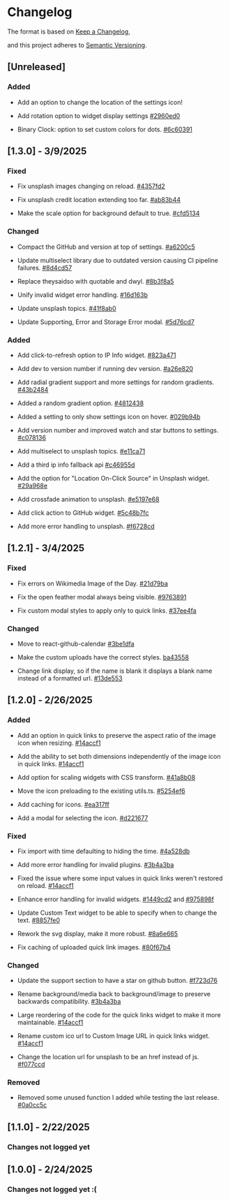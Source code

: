 # Changelog

The format is based on [Keep a Changelog](https://keepachangelog.com/en/1.1.0/),

and this project adheres to [Semantic Versioning](https://semver.org/spec/v2.0.0.html).

## [Unreleased]

### Added

- Add an option to change the location of the settings icon!

- Add rotation option to widget display settings [#2960ed0](https://github.com/BookCatKid/tabliss-maintained/commit/2960ed074415580c5d6c0400aab4183991f0a005)

- Binary Clock: option to set custom colors for dots. [#6c60391](https://github.com/BookCatKid/tabliss-maintained/commit/6c60391301f0d4f68f2e5ddc1f7f0b3b6a04a99a)

## [1.3.0] - 3/9/2025

### Fixed

- Fix unsplash images changing on reload. [#4357fd2](https://github.com/BookCatKid/tabliss-maintained/commit/4357fd293d8dbe7b41ff3d1310bf84b2bf18b799)

- Fix unsplash credit location extending too far. [#ab83b44](https://github.com/BookCatKid/tabliss-maintained/commit/ab83b449512b685fb89dd361a852e02c653f9047)

- Make the scale option for background default to true. [#cfd5134](https://github.com/BookCatKid/tabliss-maintained/commit/cfd51340cf89a15b55bef91fe43a6125301be5b1)

### Changed

- Compact the GitHub and version at top of settings. [#a6200c5](https://github.com/BookCatKid/tabliss-maintained/commit/a6200c5e75a4d60a39a149b0b682c6946599afe8)

- Update multiselect library due to outdated version causing CI pipeline failures. [#8d4cd57](https://github.com/BookCatKid/tabliss-maintained/commit/8d4cd571cd81d486fd8ebfaa5083cdc8ed8c86d0)

- Replace theysaidso with quotable and dwyl. [#8b3f8a5](https://github.com/BookCatKid/tabliss-maintained/commit/8b3f8a52ed853c57e2fb08fd3b20880d52cabbbd)

- Unify invalid widget error handling. [#16d163b](https://github.com/BookCatKid/tabliss-maintained/commit/16d163bb65984c45f02351ea0bc5fb1a87aa7ffc)

- Update unsplash topics. [#41f8ab0](https://github.com/BookCatKid/tabliss-maintained/commit/41f8ab00d87143fd6f59dda8fa3111620e32647c)

- Update Supporting, Error and Storage Error modal. [#5d76cd7](https://github.com/BookCatKid/tabliss-maintained/commit/5d76cd7bba2cd4b1e381153773305ce87f2a279f)

### Added

- Add click-to-refresh option to IP Info widget. [#823a471](https://github.com/BookCatKid/tabliss-maintained/commit/823a471e731da7c5e1b9eb4dce646bb08f428ecd)

- Add dev to version number if running dev version. [#a26e820](https://github.com/BookCatKid/tabliss-maintained/commit/a26e820e369e0fa79232a5de500a27f84778833d)

- Add radial gradient support and more settings for random gradients. [#43b2484](https://github.com/BookCatKid/tabliss-maintained/commit/43b2484ba39f2324c7fac9773012d83af335c52a)

- Added a random gradient option. [#4812438](https://github.com/BookCatKid/tabliss-maintained/commit/4812438df7ff55bec9041d8cb62a09bc80ca134c)

- Added a setting to only show settings icon on hover. [#029b94b](https://github.com/BookCatKid/tabliss-maintained/commit/029b94bfacd1a79f024a58475db7eee84da992f6)

- Add version number and improved watch and star buttons to settings. [#c078136](https://github.com/BookCatKid/tabliss-maintained/commit/c0781363c7ddde7a5db5caf40a6d513fa80234c2)

- Add multiselect to unsplash topics. [#e11ca71](https://github.com/BookCatKid/tabliss-maintained/commit/e11ca71f8670c0013c697741fb2ed20c68df0d20)

- Add a third ip info fallback api [#c46955d](https://github.com/BookCatKid/tabliss-maintained/commit/c46955dc532aed2a4c4db7676ca16b0d145f1f35)

- Add the option for "Location On-Click Source" in Unsplash widget. [#29a968e](https://github.com/BookCatKid/tabliss-maintained/commit/29a968e694c8ab3943f4fb4c84a9356b4445204d)

- Add crossfade animation to unsplash. [#e5197e68](https://github.com/BookCatKid/tabliss-maintained/commit/e5197e68a35e35a1730af973de98c81eb629098c)

- Add click action to GitHub widget. [#5c48b7fc](https://github.com/BookCatKid/tabliss-maintained/commit/5c48b7fc4e6376b0c6b1b92b196059769d393608)

- Add more error handling to unsplash. [#f6728cd](https://github.com/BookCatKid/tabliss-maintained/commit/f6728cdf9c5fbc18e67341ca976f39785623d9da)

## [1.2.1] - 3/4/2025

### Fixed

- Fix errors on Wikimedia Image of the Day. [#21d79ba](https://github.com/BookCatKid/tabliss-maintained/commit/21d79bada0ede075772098e7ba99e3045e17af54)

- Fix the open feather modal always being visible. [#9763891](https://github.com/BookCatKid/tabliss-maintained/commit/976389118713eb53071caa31c66afed963f34b66)

- Fix custom modal styles to apply only to quick links. [#37ee4fa](https://github.com/BookCatKid/tabliss-maintained/commit/37ee4fa4e4d552cfad6f404afa0a1931c2833f42)

### Changed

- Move to react-github-calendar [#3be1dfa](https://github.com/BookCatKid/tabliss-maintained/commit/3be1dfa53f751c7cadb526283788060f52a4075b)

- Make the custom uploads have the correct styles. [ba43558](https://github.com/BookCatKid/tabliss-maintained/commit/ba435588e1de85ad2704fd366370962d53a9c589)

- Change link display, so if the name is blank it displays a blank name instead of a formatted url. [#13de553](https://github.com/BookCatKid/tabliss-maintained/commit/13de5537c39d4ae17b194cbed5afd1ae4d62e7fe)

## [1.2.0] - 2/26/2025

### Added

- Add an option in quick links to preserve the aspect ratio of the image icon when resizing. [#14accf1](https://github.com/BookCatKid/tabliss-maintained/commit/14accf1b9feaf556bbca2a67c87b8e972cc09ab3)

- Add the ability to set both dimensions independently of the image icon in quick links. [#14accf1](https://github.com/BookCatKid/tabliss-maintained/commit/14accf1b9feaf556bbca2a67c87b8e972cc09ab3)

- Add option for scaling widgets with CSS transform. [#41a8b08](https://github.com/BookCatKid/tabliss-maintained/commit/41a8b0821e6a09fe438d7389f597b63008363f8c)

- Move the icon preloading to the existing utils.ts. [#5254ef6](https://github.com/BookCatKid/tabliss-maintained/commit/5254ef6d889c1266def0587088695f54ac47580c)

- Add caching for icons. [#ea317ff](https://github.com/BookCatKid/tabliss-maintained/commit/ea317ff29fb48a65ff0c585d347d8cec097962de)

- Add a modal for selecting the icon. [#d221677](https://github.com/BookCatKid/tabliss-maintained/commit/d2216777af3be64366a97bb09f3a273afc116cc5)

### Fixed

- Fix import with time defaulting to hiding the time. [#4a528db](https://github.com/BookCatKid/tabliss-maintained/commit/4a528db4cb708b0f009de29b3c99b50df4cda05c)

- Add more error handling for invalid plugins. [#3b4a3ba](https://github.com/BookCatKid/tabliss-maintained/commit/3b4a3ba9d888e7d62e8e3591eebf8e0aec39feb0)

- Fixed the issue where some input values in quick links weren't restored on reload. [#14accf1](https://github.com/BookCatKid/tabliss-maintained/commit/14accf1b9feaf556bbca2a67c87b8e972cc09ab3)

- Enhance error handling for invalid widgets. [#1449cd2](https://github.com/BookCatKid/tabliss-maintained/commit/1449cd25fb2c1f1c904e5783a3c2877377bd338b) and [#975898f](https://github.com/BookCatKid/tabliss-maintained/commit/975898f4e5a0c6afb48a63c0e75d5f643b01bd82)

- Update Custom Text widget to be able to specify when to change the text. [#8857fe0](https://github.com/BookCatKid/tabliss-maintained/commit/8857fe0d082ce637d131f0edac0ee5310cf67c16)

- Rework the svg display, make it more robust. [#8a6e665](https://github.com/BookCatKid/tabliss-maintained/commit/8a6e66547dac735fd648174a96ebede439492377)

- Fix caching of uploaded quick link images. [#80f67b4](https://github.com/BookCatKid/tabliss-maintained/commit/80f67b4e58b2fbedc36779b5537d1432a94447ed)

### Changed

- Update the support section to have a star on github button. [#f723d76](https://github.com/BookCatKid/tabliss-maintained/commit/f723d7602689fe7a79d5210d211bf88657620c03)

- Rename background/media back to background/image to preserve backwards compatibility. [#3b4a3ba](https://github.com/BookCatKid/tabliss-maintained/commit/3b4a3ba9d888e7d62e8e3591eebf8e0aec39feb0)

- Large reordering of the code for the quick links widget to make it more maintainable. [#14accf1](https://github.com/BookCatKid/tabliss-maintained/commit/14accf1b9feaf556bbca2a67c87b8e972cc09ab3)

- Rename custom ico url to Custom Image URL in quick links widget. [#14accf1](https://github.com/BookCatKid/tabliss-maintained/commit/14accf1b9feaf556bbca2a67c87b8e972cc09ab3)

- Change the location url for unsplash to be an href instead of js. [#f077ccd](https://github.com/BookCatKid/tabliss-maintained/commit/f077ccd6f0c298c6ef18bd70ff9a3c3dd38f3625)

### Removed

- Removed some unused function I added while testing the last release. [#0a0cc5c](https://github.com/BookCatKid/tabliss-maintained/commit/0a0cc5c6e7997c009bb67f58bf1b00b3de780651)

## [1.1.0] - 2/22/2025

### Changes not logged yet

## [1.0.0] - 2/24/2025

### Changes not logged yet :(

